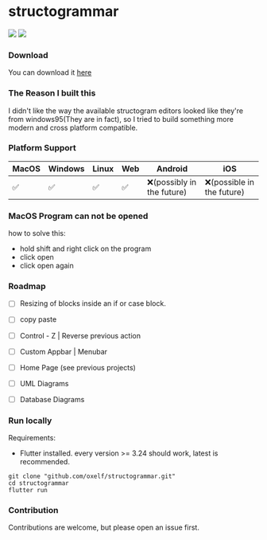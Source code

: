 # structogrammar

![](https://tokei.rs/b1/github/oxelf/structogrammar) ![](https://tokei.rs/b1/github/oxelf/structogrammar?category=files)

### Download
You can download it [here](https://github.com/oxelf/structogrammar/releases)

### The Reason I built this
I didn't like the way the available structogram
editors looked like they're from windows95(They are in fact),
so I tried to build something more modern and cross platform compatible.

### Platform Support
| MacOS | Windows | Linux  | Web | Android                   | iOS                       |
|-------|--------|--------|----|---------------------------|---------------------------|
| ✅     | ✅      | ✅      | ✅      | ❌(possibly in the future) | ❌(possible in the future) |

### MacOS Program can not be opened
how to solve this:
- hold shift and right click on the program
- click open
- click open again

### Roadmap
- [ ] Resizing of blocks inside an if or case block.
- [ ] copy paste
- [ ] Control - Z | Reverse previous action
- [ ] Custom Appbar | Menubar
- [ ] Home Page (see previous projects)
- [ ] UML Diagrams
- [ ] Database Diagrams



### Run locally
Requirements:
- Flutter installed. every version >= 3.24 should work, latest is recommended.

```shell
git clone "github.com/oxelf/structogrammar.git"
cd structogrammar
flutter run
```

### Contribution
Contributions are welcome, but please open an issue first.

